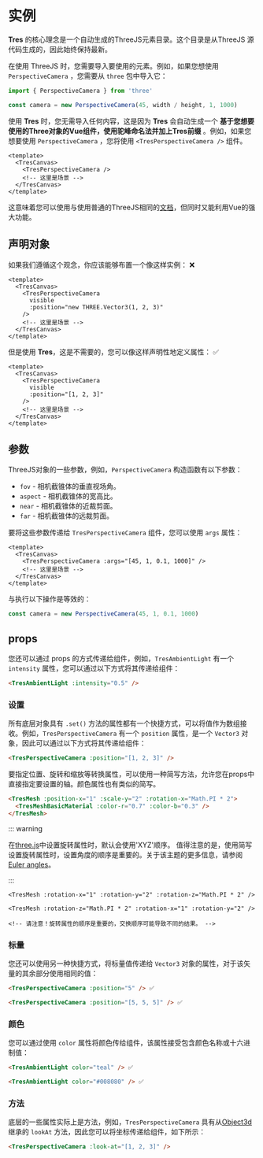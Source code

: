# 实例

**Tres** 的核心理念是一个自动生成的ThreeJS元素目录。这个目录是从ThreeJS 源代码生成的，因此始终保持最新。

在使用 ThreeJS 时，您需要导入要使用的元素。例如，如果您想使用`PerspectiveCamera` ，您需要从 `three` 包中导入它：

```js
import { PerspectiveCamera } from 'three'

const camera = new PerspectiveCamera(45, width / height, 1, 1000)
```
使用 **Tres** 时，您无需导入任何内容，这是因为 **Tres** 会自动生成一个 **基于您想要使用的Three对象的Vue组件，使用驼峰命名法并加上Tres前缀** 。例如，如果您想要使用 `PerspectiveCamera` ，您将使用 `<TresPerspectiveCamera />` 组件。

```vue
<template>
  <TresCanvas>
    <TresPerspectiveCamera />
    <!-- 这里是场景 -->
  </TresCanvas>
</template>
```
这意味着您可以使用与使用普通的ThreeJS相同的[文档](https://threejs.org/docs/)，但同时又能利用Vue的强大功能。


## 声明对象

如果我们遵循这个观念，你应该能够布置一个像这样实例： ❌

```vue
<template>
  <TresCanvas>
    <TresPerspectiveCamera
      visible
      :position="new THREE.Vector3(1, 2, 3)"
    />
    <!-- 这里是场景 -->
  </TresCanvas>
</template>
```
但是使用 **Tres**，这是不需要的，您可以像这样声明性地定义属性： ✅

```vue
<template>
  <TresCanvas>
    <TresPerspectiveCamera
      visible
      :position="[1, 2, 3]"
    />
    <!-- 这里是场景 -->
  </TresCanvas>
</template>
```

## 参数

ThreeJS对象的一些参数，例如，`PerspectiveCamera` 构造函数有以下参数：

- `fov` - 相机截锥体的垂直视场角。
- `aspect` - 相机截锥体的宽高比。
- `near` - 相机截锥体的近裁剪面。
- `far` - 相机截锥体的远裁剪面。

要将这些参数传递给 `TresPerspectiveCamera` 组件，您可以使用 `args` 属性：

```vue
<template>
  <TresCanvas>
    <TresPerspectiveCamera :args="[45, 1, 0.1, 1000]" />
    <!-- 这里是场景 -->
  </TresCanvas>
</template>
```

与执行以下操作是等效的：

```ts
const camera = new PerspectiveCamera(45, 1, 0.1, 1000)
```

## props

您还可以通过 props 的方式传递给组件，例如，`TresAmbientLight` 有一个 `intensity` 属性，您可以通过以下方式将其传递给组件：

```html
<TresAmbientLight :intensity="0.5" />
```

### 设置

所有底层对象具有 `.set()` 方法的属性都有一个快捷方式，可以将值作为数组接收。例如，`TresPerspectiveCamera` 有一个 `position` 属性，是一个 `Vector3` 对象，因此可以通过以下方式将其传递给组件：

```html
<TresPerspectiveCamera :position="[1, 2, 3]" />
```

要指定位置、旋转和缩放等转换属性，可以使用一种简写方法，允许您在props中直接指定要设置的轴。颜色属性也有类似的简写。

<!-- 尝试将颜色的语法从Vue更改为HTML，但Vue似乎有问题，无法对嵌套组件进行着色。 -->
```html
<TresMesh :position-x="1" :scale-y="2" :rotation-x="Math.PI * 2">
  <TresMeshBasicMaterial :color-r="0.7" :color-b="0.3" />
</TresMesh>
```

::: warning

在[three.js](https://threejs.org/docs/index.html#api/en/math/Euler)中设置旋转属性时，默认会使用'XYZ'顺序。
值得注意的是，使用简写设置旋转属性时，设置角度的顺序是重要的。关于该主题的更多信息，请参阅[Euler angles](https://en.wikipedia.org/wiki/Euler_angles)。

:::

```vue
<TresMesh :rotation-x="1" :rotation-y="2" :rotation-z="Math.PI * 2" />

<TresMesh :rotation-z="Math.PI * 2" :rotation-x="1" :rotation-y="2" />

<!-- 请注意！旋转属性的顺序是重要的，交换顺序可能导致不同的结果。 -->
```

### 标量

您还可以使用另一种快捷方式，将标量值传递给 `Vector3` 对象的属性，对于该矢量的其余部分使用相同的值：

```html
<TresPerspectiveCamera :position="5" /> ✅
```

```html
<TresPerspectiveCamera :position="[5, 5, 5]" /> ✅
```

### 颜色

您可以通过使用 `color` 属性将颜色传给组件，该属性接受包含颜色名称或十六进制值：

```html
<TresAmbientLight color="teal" /> ✅
```

```html
<TresAmbientLight color="#008080" /> ✅
```

### 方法

底层的一些属性实际上是方法，例如，`TresPerspectiveCamera` 具有从[Object3d](https://threejs.org/docs/#api/en/core/Object3D.lookAt)继承的 `lookAt` 方法，因此您可以将坐标传递给组件，如下所示：

```html
<TresPerspectiveCamera :look-at="[1, 2, 3]" />
```
